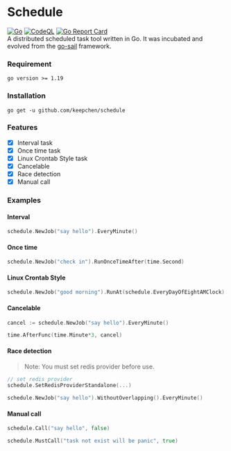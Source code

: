 # Schedule  
[![Go](https://github.com/keepchen/schedule/actions/workflows/go.yml/badge.svg)](https://github.com/keepchen/schedule/actions/workflows/go.yml)  [![CodeQL](https://github.com/keepchen/schedule/actions/workflows/codeql.yml/badge.svg)](https://github.com/keepchen/schedule/actions/workflows/codeql.yml)  [![Go Report Card](https://goreportcard.com/badge/github.com/keepchen/schedule)](https://goreportcard.com/report/github.com/keepchen/schedule)  
A distributed scheduled task tool written in Go. It was incubated and evolved from the [go-sail](https://github.com/keepchen/go-sail) framework.  

### Requirement  
```text
go version >= 1.19
```

### Installation  
```shell
go get -u github.com/keepchen/schedule
```  

### Features  
- [x] Interval task  
- [x] Once time task  
- [x] Linux Crontab Style task  
- [x] Cancelable  
- [x] Race detection  
- [x] Manual call

### Examples  
#### Interval  
```go
schedule.NewJob("say hello").EveryMinute()
```  
#### Once time  
```go
schedule.NewJob("check in").RunOnceTimeAfter(time.Second)
```  
#### Linux Crontab Style  
```go
schedule.NewJob("good morning").RunAt(schedule.EveryDayOfEightAMClock)
```  
#### Cancelable
```go
cancel := schedule.NewJob("say hello").EveryMinute()

time.AfterFunc(time.Minute*3, cancel)
```  
#### Race detection  
> Note: You must set redis provider before use.
```go  
// set redis provider
schedule.SetRedisProviderStandalone(...)

schedule.NewJob("say hello").WithoutOverlapping().EveryMinute()
```  
#### Manual call
```go
schedule.Call("say hello", false)

schedule.MustCall("task not exist will be panic", true)
```  
